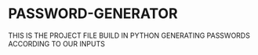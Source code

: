 # PASSWORD-GENERATOR
THIS IS THE PROJECT FILE BUILD IN PYTHON
GENERATING PASSWORDS ACCORDING TO OUR INPUTS
